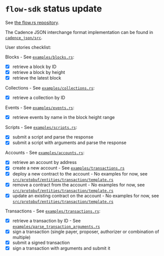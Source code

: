 # `flow-sdk` status update

See [the flow.rs repository].

The Cadence JSON interchange format implementation can be found in [`cadence_json/src`].

User stories checklist:

Blocks - See [`examples/blocks.rs`]:
- [x] retrieve a block by ID
- [x] retrieve a block by height
- [x] retrieve the latest block

Collections - See [`examples/collections.rs`]:
- [x] retrieve a collection by ID

Events - See [`examples/events.rs`]:
- [x] retrieve events by name in the block height range

Scripts - See [`examples/scripts.rs`]:
- [x] submit a script and parse the response
- [x] submit a script with arguments and parse the response

Accounts - See [`examples/accounts.rs`]:
- [x] retrieve an account by address
- [x] create a new account - See [`examples/transactions.rs`]
- [x] deploy a new contract to the account - No examples for now, see [`src/protobuf/entities/transaction/template.rs`]
- [x] remove a contract from the account - No examples for now, see [`src/protobuf/entities/transaction/template.rs`]
- [x] update an existing contract on the account - No examples for now, see [`src/protobuf/entities/transaction/template.rs`]

Transactions - See [`examples/transactions.rs`]: 
- [x] retrieve a transaction by ID - See [`examples/parse_transaction_arguments.rs`]
- [x] sign a transaction (single payer, proposer, authorizer or combination of multiple)
- [x] submit a signed transaction
- [x] sign a transaction with arguments and submit it

[`examples/transactions.rs`]: https://github.com/fee1-dead/flow.rs/blob/master/examples/transactions.rs
[`examples/parse_transaction_arguments.rs`]: https://github.com/fee1-dead/flow.rs/blob/master/examples/parse_transaction_arguments.rs
[`examples/accounts.rs`]: https://github.com/fee1-dead/flow.rs/blob/master/examples/accounts.rs
[`examples/scripts.rs`]: https://github.com/fee1-dead/flow.rs/blob/master/examples/scripts.rs
[`examples/events.rs`]: https://github.com/fee1-dead/flow.rs/blob/master/examples/events.rs
[`examples/collections.rs`]: https://github.com/fee1-dead/flow.rs/blob/master/examples/collections.rs
[`examples/blocks.rs`]: https://github.com/fee1-dead/flow.rs/blob/master/examples/blocks.rs
[the flow.rs repository]: https://github.com/fee1-dead/flow.rs
[`src/protobuf/entities/transaction/template.rs`]: https://github.com/fee1-dead/flow.rs/blob/src/master/protobuf/entities/transaction/template.rs
[`cadence_json/src`]: https://github.com/fee1-dead/flow.rs/blob/src/master/cadence_json/src
